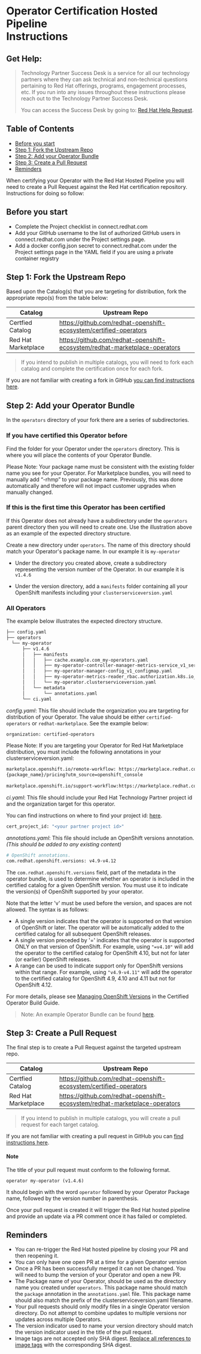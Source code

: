 # Operator Certification Hosted Pipeline<br/>Instructions

## Get Help:
> Technology Partner Success Desk is a service  for all our technology partners where they can ask technical and non-technical questions pertaining to Red Hat offerings, programs, engagement processes, etc. If you run into any issues throughout these instructions please reach out to the Technology Partner Success Desk. 
>
> You can access the Success Desk by going to: [Red Hat Help Request](https://connect.redhat.com/support/technology-partner/#/). 


## Table of Contents
* [Before you start](#before-you-start)
* [Step 1: Fork the Upstream Repo](#fork)
* [Step 2: Add your Operator Bundle](#add-bundle)
* [Step 3: Create a Pull Request](#pull-request)
* [Reminders](#reminders)
 
 When certifying your Operator with the Red Hat Hosted Pipeline you will need to create a Pull Request against the Red Hat certification repository.  Instructions for doing so follow:

## <a id="before-you-start"></a>Before you start
* Complete the Project checklist in connect.redhat.com
* Add your GitHub username to the list of authorized GitHub users in connect.redhat.com under the Project settings page. 
* Add a docker config.json secret to connect.redhat.com under the Project settings page in the YAML field if you are using a private container registry

## <a id="fork"></a>Step 1: Fork the Upstream Repo
Based upon the Catalog(s) that you are targeting for distribution, fork the appropriate repo(s) from the table below:

| Catalog             | Upstream Repo |
|-------------------- |---------------------------------------------------------------------------|
| Certfied Catalog    | https://github.com/redhat-openshift-ecosystem/certified-operators |
| Red Hat Marketplace | https://github.com/redhat-openshift-ecosystem/redhat-marketplace-operators |

> If you intend to publish in multiple catalogs, you will need to fork each catalog and complete the certification once for each fork. 

If you are not familiar with creating a fork in GitHub [you can find instructions here](https://docs.github.com/en/get-started/quickstart/fork-a-repo). 

## <a id="add-bundle"></a>Step 2: Add your Operator Bundle
In the `operators` directory of your fork there are a series of subdirectories. 

### If you have certified this Operator before

Find the folder for your Operator under the `operators` directory. This is where you will place the contents of your Operator Bundle.

Please Note: Your package name must be consistent with the existing folder name you see for your Operator. For Marketplace bundles, you will need to manually add “-rhmp” to your package name. Previously, this was done automatically and therefore will not impact customer upgrades when manually changed. 

### If this is the first time this Operator has been certified

If this Operator does not already have a subdirectory under the `operators` parent directory then you will need to create one. Use the illustration above as an example of the expected directory structure. 

Create a new directory under `operators`.  The name of this directory should match your Operator's package name. In our example it is `my-operator` 

* Under the directory you created above, create a subdirectory representing the version number of the Operator. In our example it is `v1.4.6`

* Under the version directory, add a `manifests` folder containing all your OpenShift manifests including your `clusterserviceversion.yaml`

### All Operators

The example below illustrates the expected directory structure. 

```bash
├── config.yaml
├── operators
  └── my-operator
      ├── v1.4.6
      │   ├── manifests
      │   │   ├── cache.example.com_my-operators.yaml
      │   │   ├── my-operator-controller-manager-metrics-service_v1_service.yaml
      │   │   ├── my-operator-manager-config_v1_configmap.yaml
      │   │   ├── my-operator-metrics-reader_rbac.authorization.k8s.io_v1_clusterrole.yaml
      │   │   └── my-operator.clusterserviceversion.yaml
      │   └── metadata
      │       └── annotations.yaml
      └── ci.yaml
```

*config.yaml*: This file should include the organization you are targeting for distribution of your Operator. The value should be either `certified-operators` or `redhat-marketplace`. See the example below:
``` bash
organization: certified-operators
```

Please Note: If you are targeting your Operator for Red Hat Marketplace distribution, you must include the following annotations in your clusterserviceversion.yaml:
``` bash
marketplace.openshift.io/remote-workflow: https://marketplace.redhat.com/en-us/operators/
{package_name}/pricing?utm_source=openshift_console
 
marketplace.openshift.io/support-workflow:https://marketplace.redhat.com/en-us/operators/\{package_name}/support?utm_source=openshift_console
```


*ci.yaml*: This file should include your Red Hat Technology Partner project id and the organization target for this operator. 

You can find instructions on where to find your project id: [here](https://github.com/redhat-openshift-ecosystem/certification-releases/blob/main/4.9/ga/operator-cert-workflow.md#step-a---get-project-id). 
``` bash
cert_project_id: "<your partner project id>"
```

*annotations.yaml*: This file should include an OpenShift versions annotation. *(This should be added to any existing content)*
```bash
# OpenShift annotations.
com.redhat.openshift.versions: v4.9-v4.12
```

The `com.redhat.openshift.versions` field, part of the metadata in the operator bundle, is used to determine whether an operator is included in the certified catalog for a given OpenShift version. You must use it to indicate the version(s) of OpenShift supported by your operator.

Note that the letter 'v' must be used before the version, and spaces are not allowed.
The syntax is as follows:
* A single version indicates that the operator is supported on that version of OpenShift or later. The operator will be automatically added to the certified catalog for all subsequent OpenShift releases.
* A single version preceded by '=' indicates that the operator is supported ONLY on that version of OpenShift. For example, using `"=v4.10"` will add the operator to the certified catalog for OpenShift 4.10, but not for later (or earlier) OpenShift releases.
* A range can be used to indicate support only for OpenShift versions within that range. For example, using `"v4.9-v4.11"` will add the operator to the certified catalog for OpenShift 4.9, 4.10 and 4.11 but not for OpenShift 4.12.

For more details, please see [Managing OpenShift Versions](https://redhat-connect.gitbook.io/certified-operator-guide/ocp-deployment/operator-metadata/bundle-directory/managing-openshift-versions) in the Certified Operator Build Guide.

> Note: An example Operator Bundle can be found [here](https://github.com/opdev/simple-demo-pipeline/tree/main/operators/simple-demo-operator).

## <a id="pull-request"></a>Step 3: Create a Pull Request
The final step is to create a Pull Request against the targeted upstream repo. 

| Catalog             | Upstream Repo |
|-------------------- |---------------------------------------------------------------------------|
| Certfied Catalog    | https://github.com/redhat-openshift-ecosystem/certified-operators |
| Red Hat Marketplace | https://github.com/redhat-openshift-ecosystem/redhat-marketplace-operators |

> If you intend to publish in multiple catalogs, you will create a pull request for each target catalog. 

If you are not familiar with creating a pull request in GitHub you can [find instructions here](https://docs.github.com/en/pull-requests/collaborating-with-pull-requests/proposing-changes-to-your-work-with-pull-requests/creating-a-pull-request-from-a-fork). 

#### Note
The title of your pull request must conform to the following format.  

```
operator my-operator (v1.4.6)
```

It should begin with the word `operator` followed by your Operator Package name, followed by the version number in parenthesis. 

Once your pull request is created it will trigger the Red Hat hosted pipeline and provide an update via a PR comment once it has failed or completed. 


## <a id="reminders"></a>Reminders
* You can re-trigger the Red Hat hosted pipeline by closing your PR and then reopening it. 
* You can only have one open PR at a time for a given Operator version
* Once a PR has been successfully merged it can not be changed.  You will need to bump the version of your Operator and open a new PR. 
* The Package name of your Operator, should be used as the directory name you created under `operators`.  This package name should match the `package` annotation in the `annotations.yaml` file. This package name should also match the prefix of the clusterserviceversion.yaml filename.  
* Your pull requests should only modify files in a single Operator version directory.  Do not attempt to combine updates to multiple versions nor updates across multiple Operators. 
* The version indicator used to name your version directory should match the version indicator used in the title of the pull request. 
* Image tags are not accepted only SHA digest.  [Replace all references to image tags](troubleshooting.md#pinning) with the corresponding SHA digest. 



